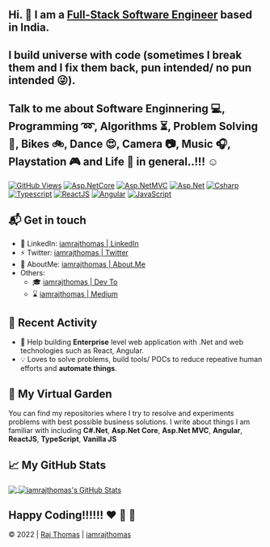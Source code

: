 ## Hi. 👋 I am a [Full-Stack Software Engineer](https://github.com/iamrajthomas "iamrajthomas | GitHub") based in India. 
## I build universe with code (sometimes I break them and I fix them back, pun intended/ no pun intended :stuck_out_tongue_winking_eye:). 

## Talk to me about **Software Enginnering** :computer:, **Programming** :loop:, **Algorithms** :hourglass_flowing_sand:, **Problem Solving** :key:, **Bikes** :bike:, **Dance** :heart_eyes:, **Camera** :camera:, **Music** :headphones:, **Playstation** :video_game: and **Life** :dart: in general..!!! :relaxed:

[![GitHub Views](https://komarev.com/ghpvc/?style=flat&username=iamrajthomas&&label=Profile+Views&color=blueviolet)](https://github.com/iamrajthomas?tab=repositories)
[![Asp.NetCore](https://img.shields.io/badge/Asp.NetCore-3-FAC151.svg?logo=dotnet&logoWidth=20&color=brightgreen)](https://github.com/iamrajthomas?tab=repositories)
[![Asp.NetMVC](https://img.shields.io/badge/Asp.NetMVC-1-FAC151.svg?logo=dotnet&logoWidth=20&color=green)](https://github.com/iamrajthomas?tab=repositories)
[![Asp.Net](https://img.shields.io/badge/Asp.Net-1-FAC151.svg?logo=dotnet&logoWidth=20&color=yellow)](https://github.com/iamrajthomas?tab=repositories)
[![Csharp](https://img.shields.io/badge/Csharp-14-FAC151.svg?logo=csharp&logoWidth=20&color=brightgreen)](https://github.com/iamrajthomas?tab=repositories)
[![Typescript](https://img.shields.io/badge/TypeScript-1-FAC151.svg?logo=typescript&logoWidth=20&color=blue)](https://github.com/iamrajthomas?tab=repositories)
[![ReactJS](https://img.shields.io/badge/ReactJS-2-FAC151.svg?logo=react&logoWidth=20&color=blue)](https://github.com/iamrajthomas?tab=repositories)
[![Angular](https://img.shields.io/badge/Angular-2-FAC151.svg?logo=angular&logoWidth=20&color=red)](https://github.com/iamrajthomas?tab=repositories)
[![JavaScript](https://img.shields.io/badge/JavaScript-1-FAC151.svg?logo=javascript&logoWidth=20&color=yellow)](https://github.com/iamrajthomas?tab=repositories)

## 📬 Get in touch

- 🚀 LinkedIn: [iamrajthomas | LinkedIn](https://linkedin.com/in/iamrajthomas "iamrajthomas | LinkedIn")
- ⚡ Twitter: [iamrajthomas | Twitter](https://twitter.com/iamrajthomas "iamrajthomas | Twitter")
- :bookmark: AboutMe: [iamrajthomas | About.Me](https://about.me/iamrajthomas "iamrajthomas | About.Me")
- Others:
  - :mortar_board: [iamrajthomas | Dev To](https://dev.to/iamrajthomas "iamrajthomas | Dev To")
  - :hourglass: [iamrajthomas | Medium](https://medium.com/@iamrajthomas "iamrajthomas | Medium")

## :calling: Recent Activity

- :high_brightness: Help building **Enterprise** level web application with .Net and web technologies such as React, Angular.
- :bulb: Loves to solve problems, build tools/ POCs to reduce repeative human efforts and **automate things**.

## 🌳 My Virtual Garden

You can find my repositories where I try to resolve and experiments problems with best possible business solutions. 
I write about things I am familiar with including **C#.Net**, **Asp.Net Core**, **Asp.Net MVC**, **Angular**, **ReactJS**, **TypeScript**, **Vanilla JS**


## &#x1f4c8; My GitHub Stats

<a href="https://github.com/iamrajthomas/iamrajthomas">
  <img align="center" src="https://github-readme-stats.vercel.app/api/top-langs/?username=iamrajthomas&title_color=000000&text_color=000000" />
</a>

<a href="https://github.com/iamrajthomas/iamrajthomas">
  <img align="center" src="https://github-readme-stats.vercel.app/api?username=iamrajthomas&show_icons=true&line_height=40&count_private=true&title_color=000000&text_color=000000&icon_color=FAC051" alt="iamrajthomas's GitHub Stats" />
</a>


## Happy Coding!!!!!! :heart: :white_heart: :green_heart: 


:copyright: 2022 | [Raj Thomas](https://github.com/iamrajthomas "iamrajthomas | GitHub") | [iamrajthomas](https://github.com/iamrajthomas "iamrajthomas | GitHub") 

<!--
**iamrajthomas/iamrajthomas** is a ✨ _special_ ✨ repository because its `README.md` (this file) appears on your GitHub profile.

Here are some ideas to get you started:

- 🔭 I’m currently working on ...
- 🌱 I’m currently learning ...
- 👯 I’m looking to collaborate on ...
- 🤔 I’m looking for help with ...
- 💬 Ask me about ...
- 📫 How to reach me: ...
- 😄 Pronouns: ...
- ⚡ Fun fact: ...
-->
